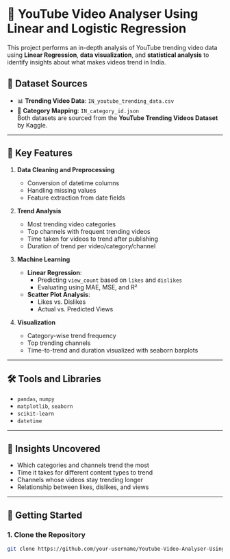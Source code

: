 # 🎥 YouTube Video Analyser Using Linear and Logistic Regression

This project performs an in-depth analysis of YouTube trending video data using **Linear Regression**, **data visualization**, and **statistical analysis** to identify insights about what makes videos trend in India.

## 📁 Dataset Sources

- 📊 **Trending Video Data**: `IN_youtube_trending_data.csv`  
- 📂 **Category Mapping**: `IN_category_id.json`  
Both datasets are sourced from the **YouTube Trending Videos Dataset** by Kaggle.

---

## 📌 Key Features

1. **Data Cleaning and Preprocessing**
   - Conversion of datetime columns
   - Handling missing values
   - Feature extraction from date fields

2. **Trend Analysis**
   - Most trending video categories
   - Top channels with frequent trending videos
   - Time taken for videos to trend after publishing
   - Duration of trend per video/category/channel

3. **Machine Learning**
   - **Linear Regression**:
     - Predicting `view_count` based on `likes` and `dislikes`
     - Evaluating using MAE, MSE, and R²
   - **Scatter Plot Analysis**:
     - Likes vs. Dislikes
     - Actual vs. Predicted Views

4. **Visualization**
   - Category-wise trend frequency
   - Top trending channels
   - Time-to-trend and duration visualized with seaborn barplots

---

## 🛠️ Tools and Libraries

- `pandas`, `numpy`
- `matplotlib`, `seaborn`
- `scikit-learn`
- `datetime`

---

## 🧠 Insights Uncovered

- Which categories and channels trend the most
- Time it takes for different content types to trend
- Channels whose videos stay trending longer
- Relationship between likes, dislikes, and views

---

## 🏃 Getting Started

### 1. Clone the Repository
```bash
git clone https://github.com/your-username/Youtube-Video-Analyser-Using-Linear-and-Logistic-Regression.git
